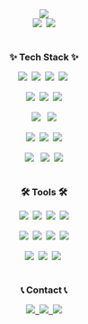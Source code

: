 <!--타이틀 부분-->
<div align="center">
  <img src="https://capsule-render.vercel.app/api?type=venom&theme=onedark&height=300&section=header&text=SeanKim's%20GitHub&fontSize=70" />
</div>

<!-- GitHub Stats -->
<!-- 상태가 좋을 때까지.. 일단 주석 -->
<!-- <img src="https://github-readme-stats.vercel.app/api?username=seanlancekim0&show_icons=true&theme=radical" alt="Anurag's GitHub stats"> -->

<!-- Compact Top Languages -->
<div align="center">
  <img src="https://github-readme-stats.vercel.app/api/top-langs/?username=seanlancekim0&layout=compact&theme=radical">&nbsp
  <img src="http://mazassumnida.wtf/api/v2/generate_badge?boj=seankim0">
</div>
<br>

<!--내용 부분-->
<h3 align="center">✨ Tech Stack ✨</h3>

<div align="center">
    <img src="https://img.shields.io/badge/Java-007396?style=for-the-badge&logo=Java&logoColor=white">&nbsp
    <img src="https://img.shields.io/badge/Node.js-339933?style=for-the-badge&logo=node.js&logoColor=white">&nbsp
    <img src="https://img.shields.io/badge/C-A8B9CC?style=flat-square&logo=C&logoColor=white"/>&nbsp
    <img src="https://img.shields.io/badge/C++-00599C?style=flat-square&logo=C%2B%2B&logoColor=white"/>&nbsp
</div>

<br>

<!-- Framework -->
<div align="center">
    <img src="https://img.shields.io/badge/Spring-6DB33F?style=flat-square&logo=spring&logoColor=white">&nbsp
    <img src="https://img.shields.io/badge/Spring Boot-6DB33F?style=flat-square&logo=spring-boot&logoColor=white">&nbsp
    <img src="https://img.shields.io/badge/Android-3DDC84?style=flat-square&logo=android&logoColor=white"/>
</div>

<br>

<div align="center">
        <img src="https://img.shields.io/badge/mysql-4479A1?style=for-the-badge&logo=mysql&logoColor=white"> &nbsp
        <img src="https://img.shields.io/badge/firebase-FFCA28?style=for-the-badge&logo=firebase&logoColor=white">
</div>

<br>

<div align="center">
  <img src="https://img.shields.io/badge/javascript-F7DF1E.svg?style=for-the-badge&logo=javascript&logoColor=20232a" />&nbsp
  <img src="https://img.shields.io/badge/html5-E34F26.svg?style=for-the-badge&logo=html5&logoColor=white" />&nbsp
  <img src="https://img.shields.io/badge/css3-1572B6.svg?style=for-the-badge&logo=css3&logoColor=white" />
</div>

<br>

<div align="center">
        <img src="https://img.shields.io/badge/linux-FCC624?style=for-the-badge&logo=linux&logoColor=black"> &nbsp
        <img src="https://img.shields.io/badge/apache tomcat-F8DC75?style=for-the-badge&logo=apachetomcat&logoColor=black">&nbsp
        <img src="https://img.shields.io/badge/Amazon AWS-232F3E?style=for-the-badge&logo=amazon aws&logoColor=white">
</div>

<br>

<h3 align="center">🛠 Tools 🛠</h3>

<div align="center">
  <img src="https://img.shields.io/badge/git-F05033.svg?style=for-the-badge&logo=git&logoColor=white" />&nbsp
  <img src="https://img.shields.io/badge/github-181717.svg?style=for-the-badge&logo=github&logoColor=white" />&nbsp
  <img src="https://img.shields.io/badge/Notion-F3F3F3.svg?style=for-the-badge&logo=notion&logoColor=black" />&nbsp
  <img src="https://img.shields.io/badge/figma-F24E1E.svg?style=for-the-badge&logo=figma&logoColor=white" />
</div>

<br>

<!-- Development Tools -->
<div align="center">
    <img src="https://img.shields.io/badge/IntelliJ IDEA-000000?style=flat-square&logo=intellij-idea&logoColor=white">&nbsp
    <img src="https://img.shields.io/badge/Visual Studio Code-007ACC?style=flat-square&logo=visual-studio-code&logoColor=white">&nbsp
    <img src="https://img.shields.io/badge/Visual Studio-5C2D91?style=flat-square&logo=visual-studio&logoColor=white">&nbsp
    <img src="https://img.shields.io/badge/Eclipse IDE-2C2255?style=flat-square&logo=eclipse-ide&logoColor=white">
</div>

<br>

<div align="center">
  <img src="https://img.shields.io/badge/Docker-2496ED?style=flat-square&logo=Docker&logoColor=white"/>&nbsp
  <img src="https://img.shields.io/badge/Postman-FF6C37?style=flat-square&logo=Postman&logoColor=white"/>&nbsp
  <img src="https://img.shields.io/badge/Ubuntu-E95420?style=flat-square&logo=Ubuntu&logoColor=white"/>&nbsp
</div>

<br>

<h3 align="center">📞 Contact 📞</h3>
<div align="center">
  <a href="https://seankim0.tistory.com">
    <img src="https://github-readme-tistory-card.vercel.app/api/badge?name=seankim0"/>&nbsp
  </a>
  <a href="mailto:seanlancekim0@gmail.com">
    <img
      src="https://img.shields.io/badge/Gmail-EA4335?style=for-the-badge&logo=gmail&logoColor=white"/>&nbsp
  </a>
  <a href="https://www.instagram.com/seankim6479">
      <img src="https://img.shields.io/badge/Instagram-E4405F?style=for-the-badge&logo=Instagram&logoColor=white"> 
  </a>
</div>

<br>
